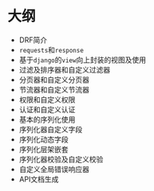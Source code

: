 # 大纲

- DRF简介
- `requests`和`response`
- 基于`django`的`view`向上封装的视图及使用
- 过滤及排序器和自定义过滤器
- 分页器和自定义分页器
- 节流器和自定义节流器
- 权限和自定义权限
- 认证和自定义认证
- 基本的序列化使用
- 序列化器自定义字段
- 序列化动态字段
- 序列化层架嵌套
- 序列化器校验及自定义校验
- 自定义全局错误响应器
- API文档生成